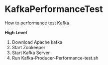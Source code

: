 # KafkaPerformanceTest
How to performance test Kafka

**High Level**
1. Download Apache kafka
2. Start Zookeeper
3. Start Kafka Server
4. Run Kafka-Producer-Performance-test.sh
